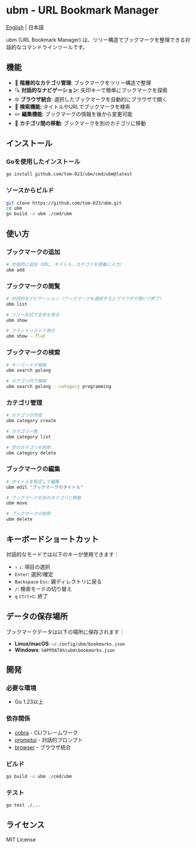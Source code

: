 # ubm - URL Bookmark Manager

[English](./README_en.md) | 日本語

ubm (URL Bookmark Manager) は、ツリー構造でブックマークを整理できる対話的なコマンドラインツールです。

## 機能

- 📁 **階層的なカテゴリ管理**: ブックマークをツリー構造で整理
- 🔍 **対話的なナビゲーション**: 矢印キーで簡単にブックマークを探索
- 🌐 **ブラウザ統合**: 選択したブックマークを自動的にブラウザで開く
- 🔎 **検索機能**: タイトルやURLでブックマークを検索
- ✏️ **編集機能**: ブックマークの情報を後から変更可能
- 📂 **カテゴリ間の移動**: ブックマークを別のカテゴリに移動

## インストール

### Goを使用したインストール

```bash
go install github.com/tom-023/ubm/cmd/ubm@latest
```

### ソースからビルド

```bash
git clone https://github.com/tom-023/ubm.git
cd ubm
go build -o ubm ./cmd/ubm
```

## 使い方

### ブックマークの追加

```bash
# 対話的に追加（URL、タイトル、カテゴリを順番に入力）
ubm add
```

### ブックマークの閲覧

```bash
# 対話的なナビゲーション（ブックマークを選択するとブラウザで開いて終了）
ubm list

# ツリー形式で全体を表示
ubm show

# フラットリストで表示
ubm show --flat
```

### ブックマークの検索

```bash
# キーワードで検索
ubm search golang

# カテゴリ内で検索
ubm search golang --category programming
```

### カテゴリ管理

```bash
# カテゴリの作成
ubm category create

# カテゴリ一覧
ubm category list

# 空のカテゴリを削除
ubm category delete
```

### ブックマークの編集

```bash
# タイトルを指定して編集
ubm edit "ブックマークのタイトル"

# ブックマークを別のカテゴリに移動
ubm move

# ブックマークの削除
ubm delete
```

## キーボードショートカット

対話的なモードでは以下のキーが使用できます：

- `↑` `↓`: 項目の選択
- `Enter`: 選択/確定
- `Backspace` `Esc`: 親ディレクトリに戻る
- `/`: 検索モードの切り替え
- `q` `Ctrl+C`: 終了

## データの保存場所

ブックマークデータは以下の場所に保存されます：

- **Linux/macOS**: `~/.config/ubm/bookmarks.json`
- **Windows**: `%APPDATA%\ubm\bookmarks.json`

## 開発

### 必要な環境

- Go 1.23以上

### 依存関係

- [cobra](https://github.com/spf13/cobra) - CLIフレームワーク
- [promptui](https://github.com/manifoldco/promptui) - 対話的プロンプト
- [browser](https://github.com/pkg/browser) - ブラウザ統合

### ビルド

```bash
go build -o ubm ./cmd/ubm
```

### テスト

```bash
go test ./...
```

## ライセンス

MIT License
